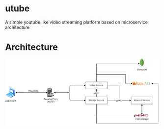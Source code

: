 # utube
A simple youtube like video streaming platform based on microservice architecture

# Architecture
![utube.drawio.png](/utube.drawio.png)
